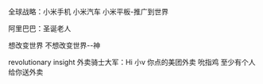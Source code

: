 全球战略：小米手机 小米汽车 小米平板-推广到世界

阿里巴巴：圣诞老人

想改变世界 不想改变世界--神

revolutionary insight
外卖骑士大军：Hi 小v 你点的美团外卖 吮指鸡 至少有个人给你送外卖

